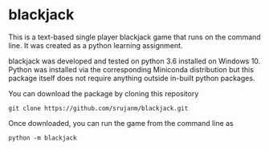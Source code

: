# blackjack
This is a text-based single player blackjack game that runs on the command line. It was created as a python learning assignment.

blackjack was developed and tested on python 3.6 installed on Windows 10. Python was installed via the corresponding Miniconda distribution but this package itself does not require anything outside in-built python packages.

You can download the package by cloning this repository
```
git clone https://github.com/srujanm/blackjack.git
```

Once downloaded, you can run the game from the command line as
```
python -m blackjack
```
